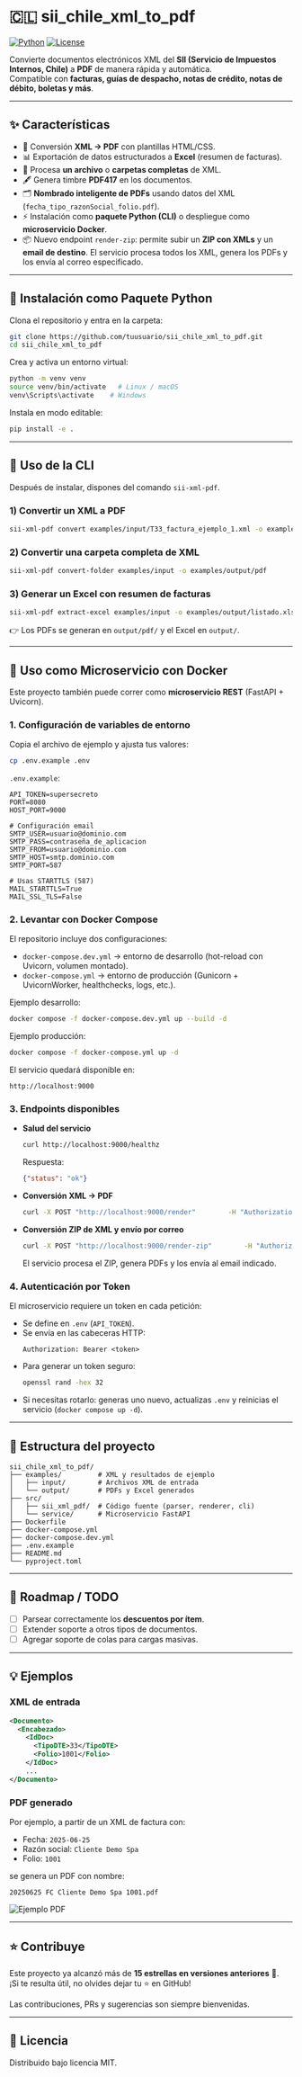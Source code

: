 # 🇨🇱 sii_chile_xml_to_pdf

[![Python](https://img.shields.io/badge/python-3.9%2B-blue)](https://www.python.org/)
[![License](https://img.shields.io/badge/license-MIT-green.svg)](LICENSE)

Convierte documentos electrónicos XML del **SII (Servicio de Impuestos Internos, Chile)** a **PDF** de manera rápida y automática.  
Compatible con **facturas, guías de despacho, notas de crédito, notas de débito, boletas y más**.

---

## ✨ Características

- 📄 Conversión **XML → PDF** con plantillas HTML/CSS.
- 📊 Exportación de datos estructurados a **Excel** (resumen de facturas).
- 📂 Procesa **un archivo** o **carpetas completas** de XML.
- 🖋️ Genera timbre **PDF417** en los documentos.
- 🗂️ **Nombrado inteligente de PDFs** usando datos del XML (`fecha_tipo_razonSocial_folio.pdf`).
- ⚡ Instalación como **paquete Python (CLI)** o despliegue como **microservicio Docker**.
- 📦 Nuevo endpoint `render-zip`: permite subir un **ZIP con XMLs** y un **email de destino**. El servicio procesa todos los XML, genera los PDFs y los envía al correo especificado.

---

## 🚀 Instalación como Paquete Python

Clona el repositorio y entra en la carpeta:

```bash
git clone https://github.com/tuusuario/sii_chile_xml_to_pdf.git
cd sii_chile_xml_to_pdf
```

Crea y activa un entorno virtual:

```bash
python -m venv venv
source venv/bin/activate   # Linux / macOS
venv\Scripts\activate    # Windows
```

Instala en modo editable:

```bash
pip install -e .
```

---

## 🔧 Uso de la CLI

Después de instalar, dispones del comando `sii-xml-pdf`.

### 1) Convertir un XML a PDF
```bash
sii-xml-pdf convert examples/input/T33_factura_ejemplo_1.xml -o examples/output/
```

### 2) Convertir una carpeta completa de XML
```bash
sii-xml-pdf convert-folder examples/input -o examples/output/pdf
```

### 3) Generar un Excel con resumen de facturas
```bash
sii-xml-pdf extract-excel examples/input -o examples/output/listado.xlsx
```

👉 Los PDFs se generan en `output/pdf/` y el Excel en `output/`.

---

## 🐳 Uso como Microservicio con Docker

Este proyecto también puede correr como **microservicio REST** (FastAPI + Uvicorn).

### 1. Configuración de variables de entorno

Copia el archivo de ejemplo y ajusta tus valores:

```bash
cp .env.example .env
```

`.env.example`:

```env
API_TOKEN=supersecreto
PORT=8080
HOST_PORT=9000

# Configuración email
SMTP_USER=usuario@dominio.com
SMTP_PASS=contraseña_de_aplicacion
SMTP_FROM=usuario@dominio.com
SMTP_HOST=smtp.dominio.com
SMTP_PORT=587

# Usas STARTTLS (587)
MAIL_STARTTLS=True
MAIL_SSL_TLS=False
```

### 2. Levantar con Docker Compose

El repositorio incluye dos configuraciones:

- `docker-compose.dev.yml` → entorno de desarrollo (hot-reload con Uvicorn, volumen montado).  
- `docker-compose.yml` → entorno de producción (Gunicorn + UvicornWorker, healthchecks, logs, etc.).  

Ejemplo desarrollo:

```bash
docker compose -f docker-compose.dev.yml up --build -d
```

Ejemplo producción:

```bash
docker compose -f docker-compose.yml up -d
```

El servicio quedará disponible en:

```
http://localhost:9000
```

### 3. Endpoints disponibles

- **Salud del servicio**
  ```bash
  curl http://localhost:9000/healthz
  ```
  Respuesta:
  ```json
  {"status": "ok"}
  ```

- **Conversión XML → PDF**
  ```bash
  curl -X POST "http://localhost:9000/render"        -H "Authorization: Bearer supersecreto"        -F "file=@examples/input/T33_factura_ejemplo_1.xml"        -o salida.pdf
  ```

- **Conversión ZIP de XML y envío por correo**
  ```bash
  curl -X POST "http://localhost:9000/render-zip"        -H "Authorization: Bearer supersecreto"        -F "email=usuario@correo.com"        -F "file=@examples/input/facturas.zip"
  ```
  El servicio procesa el ZIP, genera PDFs y los envía al email indicado.

### 4. Autenticación por Token

El microservicio requiere un token en cada petición:

- Se define en `.env` (`API_TOKEN`).  
- Se envía en las cabeceras HTTP:
  ```
  Authorization: Bearer <token>
  ```
- Para generar un token seguro:
  ```bash
  openssl rand -hex 32
  ```
- Si necesitas rotarlo: generas uno nuevo, actualizas `.env` y reinicias el servicio (`docker compose up -d`).

---

## 📂 Estructura del proyecto

```
sii_chile_xml_to_pdf/
├── examples/         # XML y resultados de ejemplo
│   ├── input/        # Archivos XML de entrada
│   └── output/       # PDFs y Excel generados
├── src/
│   ├── sii_xml_pdf/  # Código fuente (parser, renderer, cli)
│   └── service/      # Microservicio FastAPI
├── Dockerfile
├── docker-compose.yml
├── docker-compose.dev.yml
├── .env.example
├── README.md
└── pyproject.toml
```

---

## 🔮 Roadmap / TODO

- [ ] Parsear correctamente los **descuentos por ítem**.
- [ ] Extender soporte a otros tipos de documentos.
- [ ] Agregar soporte de colas para cargas masivas.

---

## 💡 Ejemplos

### XML de entrada
```xml
<Documento>
  <Encabezado>
    <IdDoc>
      <TipoDTE>33</TipoDTE>
      <Folio>1001</Folio>
    </IdDoc>
    ...
</Documento>
```

### PDF generado

Por ejemplo, a partir de un XML de factura con:

- Fecha: `2025-06-25`
- Razón social: `Cliente Demo Spa`
- Folio: `1001`

se genera un PDF con nombre:

```
20250625 FC Cliente Demo Spa 1001.pdf
```

![Ejemplo PDF](docs/example_pdf.png)

---

## ⭐ Contribuye

Este proyecto ya alcanzó más de **15 estrellas en versiones anteriores** 🎉.  
¡Si te resulta útil, no olvides dejar tu ⭐ en GitHub!  

Las contribuciones, PRs y sugerencias son siempre bienvenidas.

---

## 📜 Licencia

Distribuido bajo licencia MIT.